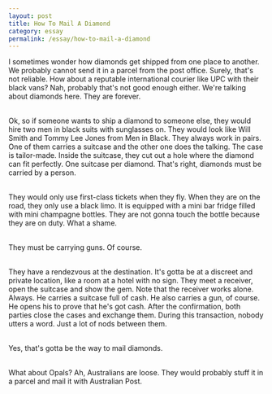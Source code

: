 ```yaml
---
layout: post
title: How To Mail A Diamond
category: essay
permalink: /essay/how-to-mail-a-diamond
---
```


I sometimes wonder how diamonds get shipped from one place to another. We probably cannot send it in a parcel from the post office. Surely, that's not reliable. How about a reputable international courier like UPC with their black vans? Nah, probably that's not good enough either. We're talking about diamonds here. They are forever.
<br /><br />

Ok, so if someone wants to ship a diamond to someone else, they would hire two men in black suits with sunglasses on. They would look like Will Smith and Tommy Lee Jones from Men in Black. They always work in pairs. One of them carries a suitcase and the other one does the talking. The case is tailor-made. Inside the suitcase, they cut out a hole where the diamond can fit perfectly. One suitcase per diamond. That's right, diamonds must be carried by a person.
<br /><br />

They would only use first-class tickets when they fly. When they are on the road, they only use a black limo. It is equipped with a mini bar fridge filled with mini champagne bottles. They are not gonna touch the bottle because they are on duty. What a shame.
<br /><br />

They must be carrying guns. Of course.
<br /><br />

They have a rendezvous at the destination. It's gotta be at a discreet and private location, like a room at a hotel with no sign. They meet a receiver, open the suitcase and show the gem. Note that the receiver works alone. Always. He carries a suitcase full of cash. He also carries a gun, of course. He opens his to prove that he's got cash. After the confirmation, both parties close the cases and exchange them. During this transaction, nobody utters a word. Just a lot of nods between them.
<br /><br />

Yes, that's gotta be the way to mail diamonds.
<br /><br />

What about Opals? Ah, Australians are loose. They would probably stuff it in a parcel and mail it with Australian Post.
